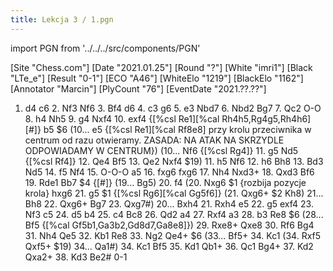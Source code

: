 ```yaml
---
title: Lekcja 3 / 1.pgn
---
```


import PGN from '../../../src/components/PGN'

<PGN>
﻿[Site "Chess.com"]
[Date "2021.01.25"]
[Round "?"]
[White "imri1"]
[Black "LTe_e"]
[Result "0-1"]
[ECO "A46"]
[WhiteElo "1219"]
[BlackElo "1162"]
[Annotator "Marcin"]
[PlyCount "76"]
[EventDate "2021.??.??"]

 1. d4 c6 2. Nf3 Nf6 3. Bf4 d6 4. c3 g6 5. e3 Nbd7 6. Nbd2 Bg7 7. Qc2 O-O 8. h4 Nh5 9. g4 Nxf4 10. exf4 {[%csl Re1][%cal Rh4h5,Rg4g5,Rh4h6] [#]} b5 $6 (10... e5 {[%csl Re1][%cal Rf8e8] przy krolu przeciwnika w centrum od razu otwieramy. ZASADA: NA ATAK NA SKRZYDLE ODPOWIADAMY W CENTRUM}) (10... Nf6 {[%csl Rg4]} 11. g5 Nd5 {[%csl Rf4]} 12. Qe4 Bf5 13. Qe2 Nxf4 $19) 11. h5 Nf6 12. h6 Bh8 13. Bd3 Nd5 14. f5 Nf4 15. O-O-O a5 16. fxg6 fxg6 17. Nh4 Nxd3+ 18. Qxd3 Bf6 19. Rde1 Bb7 $4 {[#]} (19... Bg5) 20. f4 (20. Nxg6 $1 {rozbija pozycje krola} hxg6 21. g5 $1 {[%csl Rg6][%cal Gg5f6]} (21. Qxg6+ $2 Kh8) 21... Bh8 22. Qxg6+ Bg7 23. Qxg7#) 20... Bxh4 21. Rxh4 e5 22. g5 exf4 23. Nf3 c5 24. d5 b4 25. c4 Bc8 26. Qd2 a4 27. Rxf4 a3 28. b3 Re8 $6 (28... Bf5 {[%cal Gf5b1,Ga3b2,Gd8d7,Ga8e8]}) 29. Rxe8+ Qxe8 30. Rf6 Bg4 31. Nh4 Qe5 32. Kb1 Re8 33. Ng2 Qe4+ $6 (33... Bf5+ 34. Kc1 (34. Rxf5 Qxf5+ $19) 34... Qa1#) 34. Kc1 Bf5 35. Kd1 Qb1+ 36. Qc1 Bg4+ 37. Kd2 Qxa2+ 38. Kd3 Be2# 0-1


</PGN>
